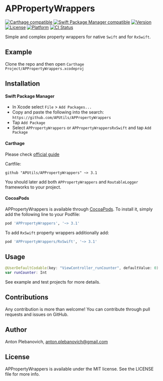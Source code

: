 # APPropertyWrappers

[![Carthage compatible](https://img.shields.io/badge/Carthage-compatible-4BC51D.svg?style=flat)](https://github.com/Carthage/Carthage)
[![Swift Package Manager compatible](https://img.shields.io/badge/Swift%20Package%20Manager-compatible-brightgreen.svg)](https://github.com/apple/swift-package-manager)
[![Version](https://img.shields.io/cocoapods/v/APPropertyWrappers.svg?style=flat)](http://cocoapods.org/pods/APPropertyWrappers)
[![License](https://img.shields.io/cocoapods/l/APPropertyWrappers.svg?style=flat)](http://cocoapods.org/pods/APPropertyWrappers)
[![Platform](https://img.shields.io/cocoapods/p/APPropertyWrappers.svg?style=flat)](http://cocoapods.org/pods/APPropertyWrappers)
[![CI Status](http://img.shields.io/travis/APUtils/APPropertyWrappers.svg?style=flat)](https://travis-ci.org/APUtils/APPropertyWrappers)

Simple and complex property wrappers for native `Swift` and for `RxSwift`.

## Example

Clone the repo and then open `Carthage Project/APPropertyWrappers.xcodeproj`

## Installation

#### Swift Package Manager

- In Xcode select `File` > `Add Packages...`
- Copy and paste the following into the search: `https://github.com/APUtils/APPropertyWrappers`
- Tap `Add Package`
- Select `APPropertyWrappers` or `APPropertyWrappersRxSwift` and tap `Add Package`

#### Carthage

Please check [official guide](https://github.com/Carthage/Carthage#if-youre-building-for-ios-tvos-or-watchos)

Cartfile:

```
github "APUtils/APPropertyWrappers" ~> 3.1
```

You should later add both `APPropertyWrappers` and `RoutableLogger` frameworks to your project.

#### CocoaPods

APPropertyWrappers is available through [CocoaPods](http://cocoapods.org). To install
it, simply add the following line to your Podfile:

```ruby
pod 'APPropertyWrappers', '~> 3.1'
```

To add `RxSwift` property wrappers additionally add:

```ruby
pod 'APPropertyWrappers/RxSwift', '~> 3.1'
```

## Usage

```swift
@UserDefaultCodable(key: "ViewController_runCounter", defaultValue: 0)
var runCounter: Int
```

See example and test projects for more details.

## Contributions

Any contribution is more than welcome! You can contribute through pull requests and issues on GitHub.

## Author

Anton Plebanovich, anton.plebanovich@gmail.com

## License

APPropertyWrappers is available under the MIT license. See the LICENSE file for more info.
